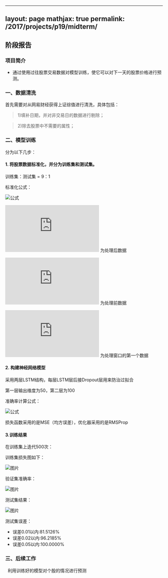 
---
layout: page
mathjax: true
permalink: /2017/projects/p19/midterm/
---

## 阶段报告

### 项目简介

+ 通过使用过往股票交易数据对模型训练，使它可以对下一天的股票价格进行预测。


### 一、数据清洗

首先需要对从网易财经获得上证综值进行清洗，具体包括：

> 1)填补日期，并对非交易日的数据进行剔除；

> 2)除去股票中不需要的属性；

### 二、模型训练

分为以下几步：

#### 1. 将股票数据标准化，并分为训练集和测试集。

训练集：测试集 = 9：1

标准化公式：

![公式](http://latex.codecogs.com/gif.latex?n_i=\frac{p_i}{p_0}-1)

![公式](http://latex.codecogs.com/gif.latex?n_i) 为处理后数据

![公式](http://latex.codecogs.com/gif.latex?p_i) 为处理前数据

![公式](http://latex.codecogs.com/gif.latex?p_0) 为处理窗口的第一个数据

#### 2. 构建神经网络模型

采用两层LSTM结构，每层LSTM层后接Dropout层用来防治过拟合

第一层输出维度为50，第二层为100

准确率计算公式：

![公式](http://latex.codecogs.com/gif.latex?acc=1-|\frac{y_t-y_p}{y_t+1}|)

损失函数采用的是MSE（均方误差），优化器采用的是RMSProp

#### 3.训练结果

在训练集上迭代500次：

训练集损失图如下：

![图片](https://github.com/lucifer443/bitdm.github.io/blob/master/2017/projects/p19/train_loss.png)

验证集准确率：

![图片](https://github.com/lucifer443/bitdm.github.io/blob/master/2017/projects/p19/val_acc.png)

测试集结果：

![图片](https://github.com/lucifer443/bitdm.github.io/blob/master/2017/projects/p19/test.png)
 

测试集误差：
 
* 误差0.01以内:81.5126%
* 误差0.02以内:96.2185%
* 误差0.05以内:100.0000%
 
### 三、后续工作
 
利用训练好的模型对个股的情况进行预测
